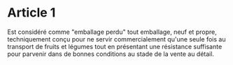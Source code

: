 # Article 1

Est considéré comme "emballage perdu" tout emballage, neuf et propre, techniquement conçu pour ne servir commercialement qu'une seule fois au transport de fruits et légumes tout en présentant une résistance suffisante pour parvenir dans de bonnes conditions au stade de la vente au détail.
